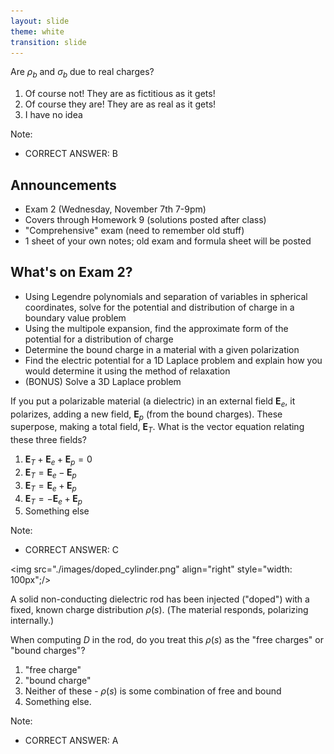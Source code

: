 ```yaml
---
layout: slide
theme: white
transition: slide
---
```



<section data-markdown>

Are $\rho_b$ and $\sigma_b$ due to real charges?

1. Of course not! They are as fictitious as it gets!
2. Of course they are!  They are as real as it gets!
3. I have no idea


Note:
* CORRECT ANSWER: B
</section>

<section data-markdown>

## Announcements

* Exam 2 (Wednesday, November 7th 7-9pm)
* Covers through Homework 9 (solutions posted after class)
* "Comprehensive" exam (need to remember old stuff)
* 1 sheet of your own notes; old exam and formula sheet will be posted

</section>

<section data-markdown>

## What's on Exam 2?

* Using Legendre polynomials and separation of variables in spherical coordinates, solve for the potential and distribution of charge in a boundary value problem
* Using the multipole expansion, find the approximate form of the potential for a distribution of charge
* Determine the bound charge in a material with a given polarization
* Find the electric potential for a 1D Laplace problem and explain how you would determine it using the method of relaxation
* (BONUS) Solve a 3D Laplace problem

</section>

<section data-markdown>

If you put a polarizable material (a dielectric) in an external field $\mathbf{E}_e$, it polarizes, adding a new field, $\mathbf{E}_p$
(from the bound charges). These superpose, making a total field, $\mathbf{E}_T$.  What is the vector equation relating these three fields?

1. $\mathbf{E}_T + \mathbf{E}_e + \mathbf{E}_p = 0$
2. $\mathbf{E}_T = \mathbf{E}_e - \mathbf{E}_p$
3. $\mathbf{E}_T = \mathbf{E}_e + \mathbf{E}_p$
4. $\mathbf{E}_T = -\mathbf{E}_e + \mathbf{E}_p$
5. Something else


Note:
* CORRECT ANSWER: C
</section>

<section data-markdown>

<img src="./images/doped_cylinder.png" align="right" style="width: 100px";/>


A solid non-conducting dielectric rod has been injected ("doped") with a fixed, known charge distribution $\rho(s)$. (The material responds, polarizing internally.)

When computing $D$ in the rod, do you treat this $\rho(s)$ as the "free charges" or "bound charges"?

1. "free charge"
2. "bound charge"
3. Neither of these - $\rho(s)$ is some combination of free and bound
4. Something else.

Note:
* CORRECT ANSWER: A

</section>
